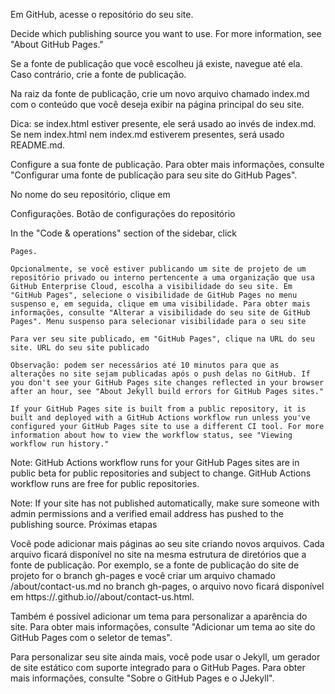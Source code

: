 

Em GitHub, acesse o repositório do seu site.

Decide which publishing source you want to use. For more information, see "About GitHub Pages."

Se a fonte de publicação que você escolheu já existe, navegue até ela. Caso contrário, crie a fonte de publicação.

Na raiz da fonte de publicação, crie um novo arquivo chamado index.md com o conteúdo que você deseja exibir na página principal do seu site.

Dica: se index.html estiver presente, ele será usado ao invés de index.md. Se nem index.html nem index.md estiverem presentes, será usado README.md.

Configure a sua fonte de publicação. Para obter mais informações, consulte "Configurar uma fonte de publicação para seu site do GitHub Pages".

No nome do seu repositório, clique em

Configurações. Botão de configurações do repositório

In the "Code & operations" section of the sidebar, click

    Pages.

    Opcionalmente, se você estiver publicando um site de projeto de um repositório privado ou interno pertencente a uma organização que usa GitHub Enterprise Cloud, escolha a visibilidade do seu site. Em "GitHub Pages", selecione o visibilidade de GitHub Pages no menu suspenso e, em seguida, clique em uma visibilidade. Para obter mais informações, consulte "Alterar a visibilidade do seu site de GitHub Pages". Menu suspenso para selecionar visibilidade para o seu site

    Para ver seu site publicado, em "GitHub Pages", clique na URL do seu site. URL do seu site publicado

    Observação: podem ser necessários até 10 minutos para que as alterações no site sejam publicadas após o push delas no GitHub. If you don't see your GitHub Pages site changes reflected in your browser after an hour, see "About Jekyll build errors for GitHub Pages sites."

    If your GitHub Pages site is built from a public repository, it is built and deployed with a GitHub Actions workflow run unless you've configured your GitHub Pages site to use a different CI tool. For more information about how to view the workflow status, see "Viewing workflow run history."

Note: GitHub Actions workflow runs for your GitHub Pages sites are in public beta for public repositories and subject to change. GitHub Actions workflow runs are free for public repositories.

Note: If your site has not published automatically, make sure someone with admin permissions and a verified email address has pushed to the publishing source.
Próximas etapas

Você pode adicionar mais páginas ao seu site criando novos arquivos. Cada arquivo ficará disponível no site na mesma estrutura de diretórios que a fonte de publicação. Por exemplo, se a fonte de publicação do site de projeto for o branch gh-pages e você criar um arquivo chamado /about/contact-us.md no branch gh-pages, o arquivo novo ficará disponível em https://<user>.github.io/<repository>/about/contact-us.html.

Também é possível adicionar um tema para personalizar a aparência do site. Para obter mais informações, consulte "Adicionar um tema ao site do GitHub Pages com o seletor de temas".

Para personalizar seu site ainda mais, você pode usar o Jekyll, um gerador de site estático com suporte integrado para o GitHub Pages. Para obter mais informações, consulte "Sobre o GitHub Pages e o JJekyll".
